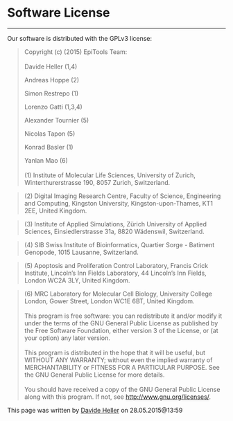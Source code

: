 # Software License
---------------------------------------

Our software is distributed with the GPLv3 license:


>Copyright (c) (2015) EpiTools Team:
><br><br>
> Davide Heller (1,4)
> 
> Andreas Hoppe (2)
> 
> Simon Restrepo (1)
> 
> Lorenzo Gatti (1,3,4)
> 
> Alexander Tournier (5)
> 
> Nicolas Tapon (5)
> 
> Konrad Basler (1)
> 
> Yanlan Mao (6)
> <br><br>
>(1) Institute of Molecular Life Sciences, University of Zurich, Winterthurerstrasse 190, 8057 Zurich, Switzerland.

>(2) Digital Imaging Research Centre, Faculty of Science, Engineering and Computing, Kingston University, Kingston-upon-Thames, KT1 2EE, United Kingdom.

>(3) Institute of Applied Simulations, Zürich University of Applied Sciences, Einsiedlerstrasse 31a, 8820 Wädenswil, Switzerland.

>(4) SIB Swiss Institute of Bioinformatics, Quartier Sorge - Batiment Genopode, 1015 Lausanne, Switzerland.

>(5) Apoptosis and Proliferation Control Laboratory, Francis Crick Institute, Lincoln’s Inn Fields Laboratory, 44 Lincoln’s Inn Fields, London WC2A 3LY, United Kingdom.

>(6) MRC Laboratory for Molecular Cell Biology, University College London, Gower Street, London WC1E 6BT, United Kingdom.
<br><br>
>This program is free software: you can redistribute it and/or modify
>it under the terms of the GNU General Public License as published by
>the Free Software Foundation, either version 3 of the License, or
>(at your option) any later version.
<br><br>
>This program is distributed in the hope that it will be useful,
>but WITHOUT ANY WARRANTY; without even the implied warranty of
>MERCHANTABILITY or FITNESS FOR A PARTICULAR PURPOSE.  See the
>GNU General Public License for more details.
<br><br>
>You should have received a copy of the GNU General Public License
>along with this program.  If not, see <http://www.gnu.org/licenses/>.


This page was written by [Davide Heller](mailto:davide.heller@imls.uzh.ch) on 28.05.2015@13:59


<script type="text/javascript" src="http://imls-bg-jira.uzh.ch:8080/s/dec35b3786a7548dc4b26192f22b864e-T/en_USbjk9py/64014/4/1.4.24/_/download/batch/com.atlassian.jira.collector.plugin.jira-issue-collector-plugin:issuecollector/com.atlassian.jira.collector.plugin.jira-issue-collector-plugin:issuecollector.js?locale=en-US&collectorId=dab092eb"></script>

<script>
  (function(i,s,o,g,r,a,m){i['GoogleAnalyticsObject']=r;i[r]=i[r]||function(){
  (i[r].q=i[r].q||[]).push(arguments)},i[r].l=1*new Date();a=s.createElement(o),
  m=s.getElementsByTagName(o)[0];a.async=1;a.src=g;m.parentNode.insertBefore(a,m)
  })(window,document,'script','//www.google-analytics.com/analytics.js','ga');

  ga('create', 'UA-55332946-1', 'auto');
  ga('send', 'pageview');

</script>
